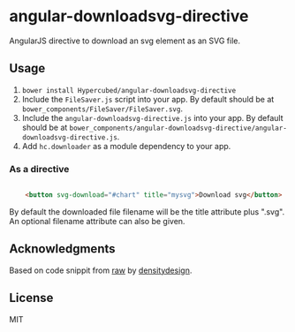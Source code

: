 # angular-downloadsvg-directive
AngularJS directive to download an svg element as an SVG file.

## Usage
1. `bower install Hypercubed/angular-downloadsvg-directive`
2. Include the `FileSaver.js` script into your app.  By default should be at `bower_components/FileSaver/FileSaver.svg`.
3. Include the `angular-downloadsvg-directive.js` into your app.  By default should be at `bower_components/angular-downloadsvg-directive/angular-downloadsvg-directive.js`.
4. Add `hc.downloader` as a module dependency to your app.

### As a directive

```html

	<button svg-download="#chart" title="mysvg">Download svg</button>
```

By default the downloaded file filename will be the title attribute plus ".svg".  An optional filename attribute can also be given.

## Acknowledgments
Based on code snippit from [raw](https://github.com/densitydesign/raw/blob/master/js/directives.js) by [densitydesign](https://github.com/densitydesign/).

## License
MIT